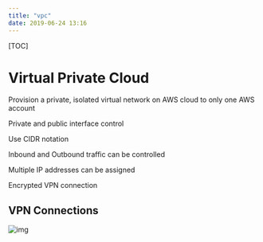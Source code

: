 ```yaml
---
title: "vpc"
date: 2019-06-24 13:16
---
```

[TOC]



# Virtual Private Cloud

Provision a private, isolated virtual network on AWS cloud to only one AWS account

Private and public interface control

Use CIDR notation

Inbound and Outbound traffic can be controlled

Multiple IP addresses can be assigned

Encrypted VPN connection









## VPN Connections

![img](https://snag.gy/sMZprU.jpg)



